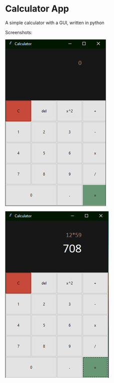 # Calculator App
A simple calculator with a GUI, written in python

Screenshots:

![Screenshot of Calculator App](screenshots/plain-gui.png)

![Second Screenshot of Calculator App](screenshots/equation-gui.png)
